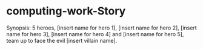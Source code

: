 # computing-work-Story
Synopsis:
5 heroes, [insert name for hero 1], [insert name for hero 2], [insert name for hero 3], [insert name for hero 4] and [insert name for hero 5], team up to face the evil [insert villain name].
